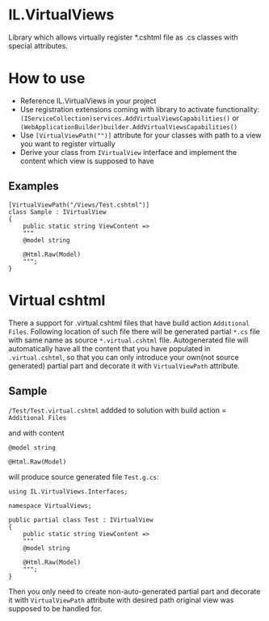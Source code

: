 # IL.VirtualViews
Library which allows virtually register *.cshtml file as .cs classes with special attributes.

# How to use

* Reference IL.VirtualViews in your project
* Use registration extensions coming with library to activate functionality: `(IServiceCollection)services.AddVirtualViewsCapabilities()` or `(WebApplicationBuilder)builder.AddVirtualViewsCapabilities()`
* Use `[VirtualViewPath("")]` attribute for your classes with path to a view you want to register virtually
* Derive your class from `IVirtualView` interface and implement the content which view is supposed to have

## Examples
```
[VirtualViewPath("/Views/Test.cshtml")]
class Sample : IVirtualView
{
    public static string ViewContent =>
    """
    @model string

    @Html.Raw(Model)
    """;
}
```
# Virtual cshtml

There a support for .virtual.cshtml files that have build action `Additional Files`.
Following location of such file there will be generated partial `*.cs` file with same name as source `*.virtual.cshtml` file.
Autogenerated file will automatically have all the content that you have populated in `.virtual.cshtml`, so that you can only introduce your own(not source generated) partial part and decorate it with `VirtualViewPath` attribute.

## Sample

`/Test/Test.virtual.cshtml` addded to solution with build action = `Additional Files`

and with content
```
@model string

@Html.Raw(Model)
```

will produce source generated file `Test.g.cs`:

```
using IL.VirtualViews.Interfaces;

namespace VirtualViews;

public partial class Test : IVirtualView
{
    public static string ViewContent =>
    """
    @model string
    
    @Html.Raw(Model)
    """;
}
```

Then you only need to create non-auto-generated partial part and decorate it with `VirtualViewPath` attribute with desired path original view was supposed to be handled for.
